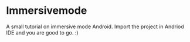 Immersivemode
=============

A small tutorial on immersive mode Android.
Import the project in Andriod IDE and you are good to go. :)
